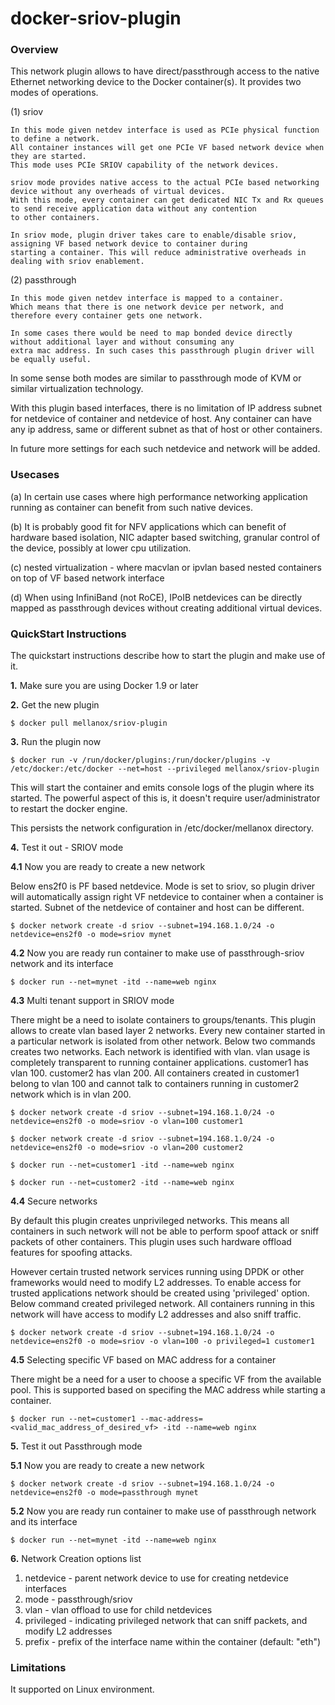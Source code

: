docker-sriov-plugin
=========================

### Overview

This network plugin allows to have direct/passthrough access to the native Ethernet networking device to the Docker container(s).
It provides two modes of operations.

(1) sriov

    In this mode given netdev interface is used as PCIe physical function to define a network.
    All container instances will get one PCIe VF based network device when they are started.
    This mode uses PCIe SRIOV capability of the network devices.

    sriov mode provides native access to the actual PCIe based networking device without any overheads of virtual devices.
    With this mode, every container can get dedicated NIC Tx and Rx queues to send receive application data without any contention
    to other containers.

    In sriov mode, plugin driver takes care to enable/disable sriov, assigning VF based network device to container during
    starting a container. This will reduce administrative overheads in dealing with sriov enablement.

(2) passthrough
    
    In this mode given netdev interface is mapped to a container.
    Which means that there is one network device per network, and therefore every container gets one network.

    In some cases there would be need to map bonded device directly without additional layer and without consuming any
    extra mac address. In such cases this passthrough plugin driver will be equally useful.

In some sense both modes are similar to passthrough mode of KVM or similar virtualization technology.

With this plugin based interfaces, there is no limitation of IP address subnet for netdevice of container and netdevice of host.
Any container can have any ip address, same or different subnet as that of host or other containers.

In future more settings for each such netdevice and network will be added.

### Usecases

(a) In certain use cases where high performance networking application running as container can benefit from such native devices.

(b) It is probably good fit for NFV applications which can benefit of hardware based isolation, NIC adapter based switching, granular control of the device, possibly at lower cpu utilization.

(c) nested virtualization - where macvlan or ipvlan based nested containers on top of VF based network interface

(d) When using InfiniBand (not RoCE), IPoIB netdevices can be directly mapped as passthrough devices without creating additional virtual devices.

### QuickStart Instructions

The quickstart instructions describe how to start the plugin and make use of it.

**1.** Make sure you are using Docker 1.9 or later

**2.** Get the new plugin

```
$ docker pull mellanox/sriov-plugin
```

**3.** Run the plugin now
```
$ docker run -v /run/docker/plugins:/run/docker/plugins -v /etc/docker:/etc/docker --net=host --privileged mellanox/sriov-plugin
```
This will start the container and emits console logs of the plugin where its started.
The powerful aspect of this is, it doesn't require user/administrator to restart the docker engine.

This persists the network configuration in /etc/docker/mellanox directory.

**4.** Test it out - SRIOV mode

**4.1** Now you are ready to create a new network

Below ens2f0 is PF based netdevice.
Mode is set to sriov, so plugin driver will automatically assign right VF netdevice
to container when a container is started.
Subnet of the netdevice of container and host can be different.

```
$ docker network create -d sriov --subnet=194.168.1.0/24 -o netdevice=ens2f0 -o mode=sriov mynet
```

**4.2** Now you are ready run container to make use of passthrough-sriov network and its interface
```
$ docker run --net=mynet -itd --name=web nginx

```

**4.3** Multi tenant support in SRIOV mode

There might be a need to isolate containers to groups/tenants.
This plugin allows to create vlan based layer 2 networks.
Every new container started in a particular network is isolated from other network.
Below two commands creates two networks.
Each network is identified with vlan. vlan usage is completely transparent to running container applications.
customer1 has vlan 100.
customer2 has vlan 200.
All containers created in customer1 belong to vlan 100 and cannot talk to containers running in customer2 network which is in vlan 200.

```
$ docker network create -d sriov --subnet=194.168.1.0/24 -o netdevice=ens2f0 -o mode=sriov -o vlan=100 customer1
```

```
$ docker network create -d sriov --subnet=194.168.1.0/24 -o netdevice=ens2f0 -o mode=sriov -o vlan=200 customer2
```

```
$ docker run --net=customer1 -itd --name=web nginx
```

```
$ docker run --net=customer2 -itd --name=web nginx
```


**4.4** Secure networks

By default this plugin creates unprivileged networks. This means all containers in such network will not be able to perform spoof attack or sniff packets of other containers.
This plugin uses such hardware offload features for spoofing attacks.

However certain trusted network services running using DPDK or other frameworks would need to modify L2 addresses.
To enable access for trusted applications network should be created using 'privileged' option.
Below command created privileged network. All containers running in this network will have access to modify L2 addresses and also sniff traffic.

```
$ docker network create -d sriov --subnet=194.168.1.0/24 -o netdevice=ens2f0 -o mode=sriov -o vlan=100 -o privileged=1 customer1
```

**4.5** Selecting specific VF based on MAC address for a container

There might be a need for a user to choose a specific VF from the available pool.
This is supported based on specifing the MAC address while starting a container.

```
$ docker run --net=customer1 --mac-address=<valid_mac_address_of_desired_vf> -itd --name=web nginx
```


**5.** Test it out Passthrough mode

**5.1** Now you are ready to create a new network

```
$ docker network create -d sriov --subnet=194.168.1.0/24 -o netdevice=ens2f0 -o mode=passthrough mynet
```

**5.2** Now you are ready run container to make use of passthrough network and its interface
```
$ docker run --net=mynet -itd --name=web nginx

```


**6.** Network Creation options list

1. netdevice - parent network device to use for creating netdevice interfaces
2. mode - passthrough/sriov
3. vlan - vlan offload to use for child netdevices
4. privileged - indicating privileged network that can sniff packets, and modify L2 addresses
5. prefix - prefix of the interface name within the container (default: "eth")

### Limitations

It supported on Linux environment.
